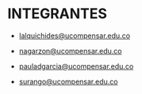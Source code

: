 # INTEGRANTES 

* lalquichides@ucompensar.edu.co

* nagarzon@ucompensar.edu.co

* pauladgarcia@ucompensar.edu.co

* surango@ucompensar.edu.co
